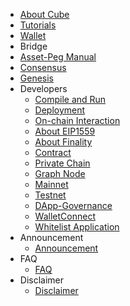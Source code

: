 - [About Cube](intro.md)
- [Tutorials](tutorial.md)
- [Wallet](wallet.md)
- Bridge
- [Asset-Peg Manual](bridge.md)
- [Consensus](consensus.md)
- [Genesis](genesis.md)
- Developers
    - [Compile and Run](dev/install.md)
    - [Deployment](dev/deploy.md)
    - [On-chain Interaction](dev/sdk.md)
    - [About EIP1559](dev/about-eip1559.md)
    - [About Finality](dev/about-finality.md)
    - [Contract](dev/contract.md)
    - [Private Chain](dev/private_chain.md)
    - [Graph Node](dev/graphnode.md)
    - [Mainnet](mainnet.md)
    - [Testnet](testnet.md)
    - [DApp-Governance](dev/dapp-gov.md)
    - [WalletConnect](dev/wallet-connect.md)
    - [Whitelist Application](dev/white-application.md)
- Announcement
    - [Announcement](Announcement.md)
- FAQ
    - [FAQ](faq.md)
- Disclaimer
    - [Disclaimer](disclaimer.md)
    
